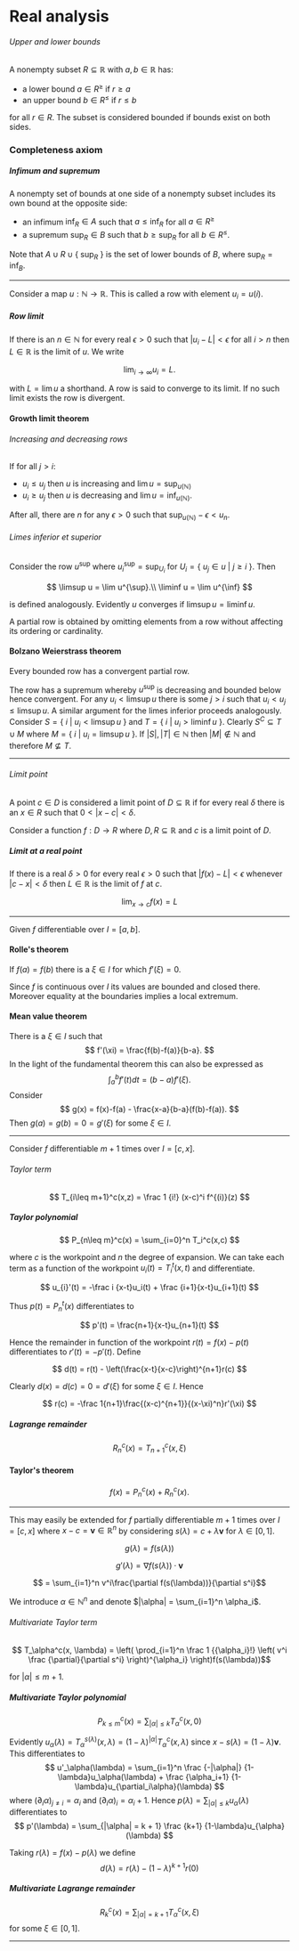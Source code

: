 # Real analysis

###### Upper and lower bounds

A nonempty subset $R\subseteq\mathbb R$ with $a,b\in\mathbb R$ has:

- a lower bound $a \in R^\geq$ if $r \geq a$
- an upper bound $b \in R^\leq$ if $r \leq b$

for all $r\in R$.
The subset is considered bounded if bounds exist on both sides.

### Completeness axiom
##### Infimum and supremum

A nonempty set of bounds at one side of a nonempty subset includes its own bound at the opposite side:

- an infimum $\inf_R \in A$ such that $a \leq \inf_R$ for all $a\in R^\geq$
- a supremum $\sup_R \in B$ such that $b \geq \sup_R$ for all $b\in R^\leq$.

Note that $A \cup R \cup \{\ \sup_R\ \}$ is the set of lower bounds of $B$, where $\sup_R = \inf_B$.
___
Consider a map $u: \mathbb N \longrightarrow \mathbb R$.
This is called a row with element $u_i=u(i)$.

##### Row limit

If there is an $n\in\mathbb N$ for every real $\epsilon > 0$ such that $|u_i - L| \lt \epsilon$ for all $i > n$ then $L \in \mathbb R$ is the limit of $u$. We write

$$
    \lim_{i\to\infty} u_i = L.
$$

with $L = \lim u$ a shorthand.
A row is said to converge to its limit. If no such limit exists the row is divergent.

#### Growth limit theorem
###### Increasing and decreasing rows

If for all $j > i$:

- $u_i \leq u_j$ then $u$ is increasing and $\lim u = \sup_{u(\mathbb N)}$
- $u_i \geq u_j$ then $u$ is decreasing and $\lim u = \inf_{u(\mathbb N)}$.

After all, there are $n$ for any $\epsilon > 0$ such that ${\sup_{u(\mathbb N)}} - \epsilon \lt u_n$.

###### Limes inferior et superior

Consider the row $u^{\sup}$ where $u_i^{\sup} = \sup_{U_i}$ for $U_i = \{\ u_j \in u\ |\ j \geq i \ \}$. Then 

$$
    \limsup u = \lim u^{\sup}.\\
    \liminf u = \lim u^{\inf}
$$

is defined analogously.
Evidently $u$ converges if $\limsup u = \liminf u$.

A partial row is obtained by omitting elements from a row without affecting its ordering or cardinality.

#### Bolzano Weierstrass theorem

Every bounded row has a convergent partial row.

The row has a supremum whereby $u^{\sup}$ is decreasing and bounded below hence convergent. For any $u_i \lt \limsup u$ there is some $j \gt i$ such that $u_i \lt u_j \leq \limsup u$. A similar argument for the limes inferior proceeds analogously.
Consider $S = \{\ i \ |\  u_i \lt \limsup u \ \}$ and $T = \{\ i  \ |\  u_i \gt \liminf u \ \}$. Clearly $S^C \subseteq T \cup M$ where $M = \{\ i  \ |\ u_i = \limsup u \ \}$.
If $|S|,|T| \in \mathbb N$ then $|M| \notin \mathbb N$ and therefore $M \nsubseteq T$.
___
###### Limit point

A point $c \in D$ is considered a limit point of $D \subseteq \mathbb R$ if for every real $\delta$ there is an $x \in R$ such that $0 \lt |x-c| \lt \delta$.

Consider a function $f:D \longrightarrow R$ where $D,R\subseteq\mathbb R$ and $c$ is a limit point of $D$.

##### Limit at a real point

If there is a real $\delta \gt 0$ for every real $\epsilon \gt 0$ such that $|f(x)-L| \lt \epsilon$ whenever $|c-x| \lt \delta$ then $L\in\mathbb R$ is the limit of $f$ at $c$.

$$
    \lim_{x\to c} f(x)=L
$$

___
Given $f$ differentiable over $I = [a,b]$.

#### Rolle's theorem

If $f(a) = f(b)$ there is a $\xi\in I$ for which $f'(\xi)=0$.

Since $f$ is continuous over $I$ its values are bounded and closed there. Moreover equality at the boundaries implies a local extremum.

#### Mean value theorem

There is a $\xi\in I$ such that
$$ f'(\xi) = \frac{f(b)-f(a)}{b-a}. $$
In the light of the fundamental theorem this can also be expressed as
$$ \int_a^bf'(t)dt = (b-a)f'(\xi). $$
Consider
$$ g(x) = f(x)-f(a) - \frac{x-a}{b-a}(f(b)-f(a)). $$
Then $g(a) = g(b) = 0 = g'(\xi)$ for some $\xi\in I$.
___
Consider $f$ differentiable $m+1$ times over $I = [c,x]$.

###### Taylor term

$$ T_{i\leq m+1}^c(x,z) = \frac 1 {i!} (x-c)^i f^{(i)}(z) $$

##### Taylor polynomial

$$ P_{n\leq m}^c(x) = \sum_{i=0}^n T_i^c(x,c) $$

where $c$ is the workpoint and $n$ the degree of expansion.
We can take each term as a function of the workpoint $u_i(t) = T_i^t(x,t)$ and differentiate.

$$
    u_{i}'(t) = -\frac i {x-t}u_i(t) + \frac {i+1}{x-t}u_{i+1}(t)
$$

Thus $p(t) = P_n^t(x)$ differentiates to

$$
    p'(t) = \frac{n+1}{x-t}u_{n+1}(t)
$$

Hence the remainder in function of the workpoint $r(t) = f(x) - p(t)$ differentiates to $r'(t)=-p'(t)$. Define

$$ d(t) = r(t) - \left(\frac{x-t}{x-c}\right)^{n+1}r(c) $$

Clearly $d(x)=d(c)=0=d'(\xi)$ for some $\xi\in I$. Hence

$$ r(c) = -\frac 1{n+1}\frac{(x-c)^{n+1}}{(x-\xi)^n}r'(\xi) $$

##### Lagrange remainder

$$
    R_n^c(x) = T_{n+1}^c(x,\xi)
$$

#### Taylor's theorem

$$f(x)=P_n^c(x)+R_n^c(x).$$

___
This may easily be extended for $f$ partially differentiable $m+1$ times over $I = [c,x]$ where $x - c = \mathbf v \in\mathbb R^n$ by considering $s(\lambda) = c + \lambda\mathbf v$ for $\lambda \in [0,1]$.

$$g(\lambda) = f(s(\lambda))$$

$$g'(\lambda) = \nabla f(s(\lambda)) \cdot \mathbf v$$

$$ = \sum_{i=1}^n v^i\frac{\partial f(s(\lambda))}{\partial s^i}$$

We introduce $\alpha \in \mathbb N^n$ and denote $|\alpha| = \sum_{i=1}^n \alpha_i$.

###### Multivariate Taylor term

$$ T_\alpha^c(x, \lambda) = \left( \prod_{i=1}^n \frac 1 {{\alpha_i}!} \left( v^i \frac {\partial}{\partial s^i} \right)^{\alpha_i} \right)f(s(\lambda))$$

for $|\alpha|\leq m+1$.


##### Multivariate Taylor polynomial

$$ P_{k\leq m}^c(x) = \sum_{|\alpha|\leq k} T_\alpha^c(x, 0) $$

Evidently $u_\alpha(\lambda) = T_\alpha^{s(\lambda)}(x, \lambda) = (1-\lambda)^{|\alpha|}T_\alpha^c(x, \lambda)$ since $x - s(\lambda) = (1 - \lambda)\mathbf v$.
This differentiates to $$
    u'_\alpha(\lambda) = \sum_{i=1}^n \frac {-|\alpha|} {1-\lambda}u_\alpha(\lambda) + \frac {\alpha_i+1} {1-\lambda}u_{\partial_i\alpha}(\lambda)
$$ where $(\partial_i \alpha)_{j\neq i} = \alpha_i$ and $(\partial_i \alpha)_i = \alpha_i+1.$
Hence $p(\lambda) = \sum_{|\alpha|\leq k} u_\alpha(\lambda)$ differentiates to $$
    p'(\lambda) = \sum_{|\alpha| = k + 1} \frac {k+1} {1-\lambda}u_{\alpha}(\lambda)
$$

Taking $r(\lambda)=f(x)-p(\lambda)$ we define 
$$d(\lambda) = r(\lambda) - (1-\lambda)^{k+1}r(0)$$

##### Multivariate Lagrange remainder

$$
    R_k^c(x) = \sum_{|\alpha| = k + 1} T_\alpha^c(x,\xi)
$$ for some $\xi\in [0,1]$.
___

